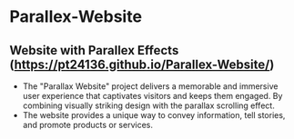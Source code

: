 # Parallex-Website
## Website with Parallex Effects (https://pt24136.github.io/Parallex-Website/)
- The "Parallax Website" project delivers a memorable and immersive user experience that captivates visitors and keeps them engaged. By combining visually striking design with the parallax scrolling effect.
- The website provides a unique way to convey information, tell stories,  and promote products or services. 

